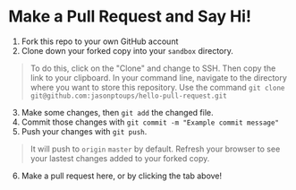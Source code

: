 # Make a Pull Request and Say Hi!

1. Fork this repo to your own GitHub account
2. Clone down your forked copy into your `sandbox` directory.
  > To do this, click on the "Clone" and change to SSH. Then copy the link to your clipboard. In your command line, navigate to the directory where you want to store this repository. Use the command `git clone git@github.com:jasonptoups/hello-pull-request.git`
3. Make some changes, then `git add` the changed file.
4. Commit those changes with `git commit -m "Example commit message"`
5. Push your changes with `git push`.
  > It will push to `origin` `master` by default.
  > Refresh your browser to see your lastest changes added to your forked copy.
6. Make a pull request here, or by clicking the tab above!
